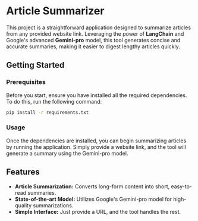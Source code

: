 # Article Summarizer

This project is a straightforward application designed to summarize articles from any provided website link. Leveraging the power of **LangChain** and Google's advanced **Gemini-pro** model, this tool generates concise and accurate summaries, making it easier to digest lengthy articles quickly.

## Getting Started

### Prerequisites

Before you start, ensure you have installed all the required dependencies. To do this, run the following command:

```bash
pip install -r requirements.txt
```

### Usage
Once the dependencies are installed, you can begin summarizing articles by running the application. Simply provide a website link, and the tool will generate a summary using the Gemini-pro model.

## Features
* <b>Article Summarization:</b> Converts long-form content into short, easy-to-read summaries.
* <b>State-of-the-art Model:</b> Utilizes Google's Gemini-pro model for high-quality summarizations.
* <b>Simple Interface:</b> Just provide a URL, and the tool handles the rest.
